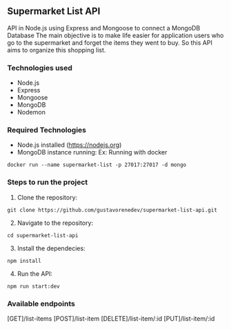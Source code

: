 ## Supermarket List API

API in Node.js using Express and Mongoose to connect a MongoDB Database
The main objective is to make life easier for application users who go to the supermarket and forget the items they went to buy.
So this API aims to organize this shopping list. 

### Technologies used

- Node.js
- Express
- Mongoose
- MongoDB
- Nodemon

### Required Technologies

- Node.js installed (https://nodejs.org)
- MongoDB instance running:
Ex: Running with docker
```
docker run --name supermarket-list -p 27017:27017 -d mongo
```

### Steps to run the project

1. Clone the repository:

```
git clone https://github.com/gustavorenedev/supermarket-list-api.git
```

2. Navigate to the repository:

```
cd supermarket-list-api
```

3. Install the dependecies:

```
npm install
```

4. Run the API:

```
npm run start:dev
```

### Available endpoints

[GET]/list-items
[POST]/list-item
[DELETE]/list-item/:id
[PUT]/list-item/:id
